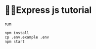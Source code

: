# 🔗🚀Express js tutorial

run 

 ```npm install```<br>
 ```cp .env.example .env```<br>
 ```npm start```<br>
